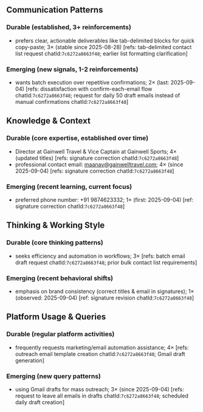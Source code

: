 ## Communication Patterns
### Durable (established, 3+ reinforcements)
- prefers clear, actionable deliverables like tab-delimited blocks for quick copy-paste; 3× (stable since 2025-08-28) [refs: tab-delimited contact list request chatId:`7c6272a8663f48`; earlier list formatting clarification]

### Emerging (new signals, 1-2 reinforcements)
- wants batch execution over repetitive confirmations; 2× (last: 2025-09-04) [refs: dissatisfaction with confirm-each-email flow chatId:`7c6272a8663f48`; request for daily 50 draft emails instead of manual confirmations chatId:`7c6272a8663f48`]

## Knowledge & Context
### Durable (core expertise, established over time)
- Director at Gainwell Travel & Vice Captain at Gainwell Sports; 4× (updated titles) [refs: signature correction chatId:`7c6272a8663f48`]
- professional contact email: maanav@gainwelltravel.com; 4× (since 2025-09-04) [refs: signature correction chatId:`7c6272a8663f48`]

### Emerging (recent learning, current focus)
- preferred phone number: +91 9874623332; 1× (first: 2025-09-04) [ref: signature correction chatId:`7c6272a8663f48`]

## Thinking & Working Style
### Durable (core thinking patterns)
- seeks efficiency and automation in workflows; 3× [refs: batch email draft request chatId:`7c6272a8663f48`; prior bulk contact list requirements]

### Emerging (recent behavioral shifts)
- emphasis on brand consistency (correct titles & email in signatures); 1× (observed: 2025-09-04) [ref: signature revision chatId:`7c6272a8663f48`]

## Platform Usage & Queries
### Durable (regular platform activities)
- frequently requests marketing/email automation assistance; 4× [refs: outreach email template creation chatId:`7c6272a8663f48`; Gmail draft generation]

### Emerging (new query patterns)
- using Gmail drafts for mass outreach; 3× (since 2025-09-04) [refs: request to leave all emails in drafts chatId:`7c6272a8663f48`; scheduled daily draft creation]